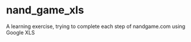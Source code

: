 # nand_game_xls
A learning exercise, trying to complete each step of nandgame.com using Google XLS 
